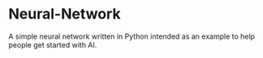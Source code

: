 Neural-Network
==============

A simple neural network written in Python intended as an example to help people get started with AI.
